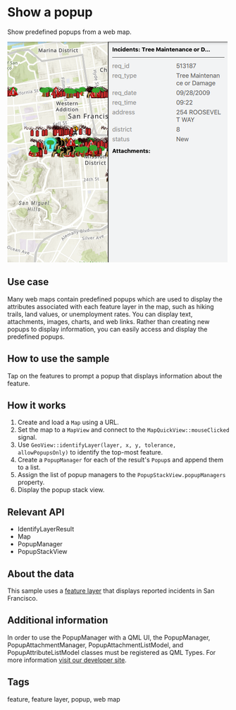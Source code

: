 # Show a popup

Show predefined popups from a web map.

![](screenshot.png)

## Use case

Many web maps contain predefined popups which are used to display the attributes associated with each feature layer in the map, such as hiking trails, land values, or unemployment rates. You can display text, attachments, images, charts, and web links. Rather than creating new popups to display information, you can easily access and display the predefined popups.

## How to use the sample

Tap on the features to prompt a popup that displays information about the feature.

## How it works

1. Create and load a `Map` using a URL.
2. Set the map to a `MapView` and connect to the `MapQuickView::mouseClicked` signal.
3. Use `GeoView::identifyLayer(layer, x, y, tolerance, allowPopupsOnly)` to identify the top-most feature.
4. Create a `PopupManager` for each of the result's `Popup`s and append them to a list.
5. Assign the list of popup managers to the `PopupStackView.popupManagers` property.
6. Display the popup stack view.

## Relevant API

* IdentifyLayerResult
* Map
* PopupManager
* PopupStackView

## About the data

This sample uses a [feature layer](https://sampleserver6.arcgisonline.com/arcgis/rest/services/SF311/FeatureServer/0) that displays reported incidents in San Francisco.

## Additional information

In order to use the PopupManager with a QML UI, the PopupManager, PopupAttachmentManager, PopupAttachmentListModel, and PopupAttributeListModel classes must be registered as QML Types. For more information [visit our developer site](https://developers.arcgis.com/qt/latest/cpp/api-reference/esri-arcgisruntime-popupmanager.html#details).

## Tags

feature, feature layer, popup, web map
